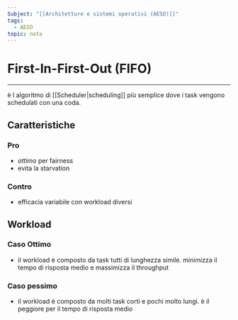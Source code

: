 ```yaml
---
Subject: "[[Architetture e sistemi operativi (AESO)]]"
tags:
  - AESO
topic: nota
---
```


# First-In-First-Out (FIFO)
---
è l algoritmo di [[Scheduler|scheduling]] più semplice dove i task vengono schedulati con una coda.

## Caratteristiche



### Pro

- *ottimo* per fairness
- evita la starvation

### Contro

- efficacia variabile con workload diversi

## Workload

### Caso Ottimo

- il workload è composto da task tutti di lunghezza simile. minimizza il tempo di risposta medio e massimizza il throughput

### Caso pessimo

- il workload è composto da molti task corti e pochi molto lungi. è il peggiore per il tempo di risposta medio

